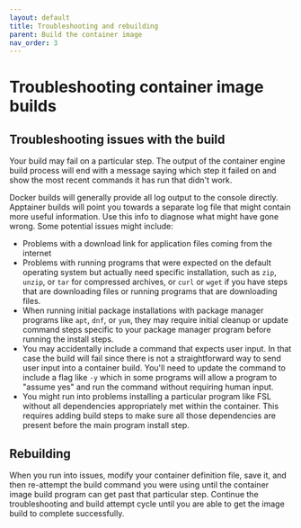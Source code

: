 ```yaml
---
layout: default
title: Troubleshooting and rebuilding
parent: Build the container image
nav_order: 3
---
```


# Troubleshooting container image builds

## Troubleshooting issues with the build

Your build may fail on a particular step. The output of the container engine build process will end with a message saying which step it failed on and show the most recent commands it has run that didn't work. 

Docker builds will generally provide all log output to the console directly. Apptainer builds will point you towards a separate log file that might contain more useful information. Use this info to diagnose what might have gone wrong. Some potential issues might include:

- Problems with a download link for application files coming from the internet
- Problems with running programs that were expected on the default operating system but actually need specific installation, such as `zip`, `unzip`, or `tar` for compressed archives, or `curl` or `wget` if you have steps that are downloading files or running programs that are downloading files.
- When running initial package installations with package manager programs like `apt`, `dnf`, or `yum`, they may require initial cleanup or update command steps specific to your package manager program before running the install steps.
- You may accidentally include a command that expects user input. In that case the build will fail since there is not a straightforward way to send user input into a container build. You'll need to update the command to include a flag like `-y` which in some programs will allow a program to "assume yes" and run the command without requiring human input.
- You might run into problems installing a particular program like FSL without all dependencies appropriately met within the container. This requires adding build steps to make sure all those dependencies are present before the main program install step.

## Rebuilding

When you run into issues, modify your container definition file, save it, and then re-attempt the build command you were using until the container image build program can get past that particular step. Continue the troubleshooting and build attempt cycle until you are able to get the image build to complete successfully.